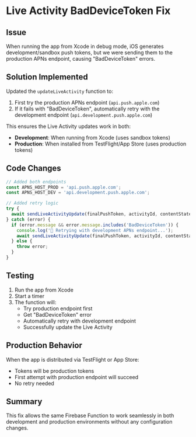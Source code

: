 # Live Activity BadDeviceToken Fix

## Issue
When running the app from Xcode in debug mode, iOS generates development/sandbox push tokens, but we were sending them to the production APNs endpoint, causing "BadDeviceToken" errors.

## Solution Implemented
Updated the `updateLiveActivity` function to:
1. First try the production APNs endpoint (`api.push.apple.com`)
2. If it fails with "BadDeviceToken", automatically retry with the development endpoint (`api.development.push.apple.com`)

This ensures the Live Activity updates work in both:
- **Development**: When running from Xcode (uses sandbox tokens)
- **Production**: When installed from TestFlight/App Store (uses production tokens)

## Code Changes
```javascript
// Added both endpoints
const APNS_HOST_PROD = 'api.push.apple.com';
const APNS_HOST_DEV = 'api.development.push.apple.com';

// Added retry logic
try {
  await sendLiveActivityUpdate(finalPushToken, activityId, contentState, null, topicOverride, false);
} catch (error) {
  if (error.message && error.message.includes('BadDeviceToken')) {
    console.log('🔄 Retrying with development APNs endpoint...');
    await sendLiveActivityUpdate(finalPushToken, activityId, contentState, null, topicOverride, true);
  } else {
    throw error;
  }
}
```

## Testing
1. Run the app from Xcode
2. Start a timer
3. The function will:
   - Try production endpoint first
   - Get "BadDeviceToken" error
   - Automatically retry with development endpoint
   - Successfully update the Live Activity

## Production Behavior
When the app is distributed via TestFlight or App Store:
- Tokens will be production tokens
- First attempt with production endpoint will succeed
- No retry needed

## Summary
This fix allows the same Firebase Function to work seamlessly in both development and production environments without any configuration changes.